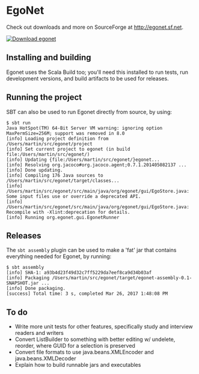 # EgoNet

Check out downloads and more on SourceForge at http://egonet.sf.net.

[![Download egonet](https://a.fsdn.com/con/app/sf-download-button)](https://sourceforge.net/projects/egonet/files/latest/download)

## Installing and building

Egonet uses the Scala Build too; you'll need this installed to run tests, run development versions, and build artifacts to be used for releases.


## Running the project

SBT can also be used to run Egonet directly from source, by using:
```
$ sbt run
Java HotSpot(TM) 64-Bit Server VM warning: ignoring option MaxPermSize=256M; support was removed in 8.0
[info] Loading project definition from /Users/martin/src/egonet/project
[info] Set current project to egonet (in build file:/Users/martin/src/egonet/)
[info] Updating {file:/Users/martin/src/egonet/}egonet...
[info] Resolving org.jacoco#org.jacoco.agent;0.7.1.201405082137 ...
[info] Done updating.
[info] Compiling 176 Java sources to /Users/martin/src/egonet/target/classes...
[info] /Users/martin/src/egonet/src/main/java/org/egonet/gui/EgoStore.java: Some input files use or override a deprecated API.
[info] /Users/martin/src/egonet/src/main/java/org/egonet/gui/EgoStore.java: Recompile with -Xlint:deprecation for details.
[info] Running org.egonet.gui.EgonetRunner
```

## Releases

The `sbt assembly` plugin can be used to make a 'fat' jar that contains everything needed for Egonet, by running:

```
$ sbt assembly
[info] SHA-1: a93b4d23f49d32c7ff5229da7eef8ca9d34b03af
[info] Packaging /Users/martin/src/egonet/target/egonet-assembly-0.1-SNAPSHOT.jar ...
[info] Done packaging.
[success] Total time: 3 s, completed Mar 26, 2017 1:48:08 PM
```

## To do
- Write more unit tests for other features, specifically study and interview readers and writers
- Convert ListBuilder to something with better editing w/ undelete, reorder, where GUID for a selection is preserved
- Convert file formats to use java.beans.XMLEncoder and java.beans.XMLDecoder
- Explain how to build runnable jars and executables
